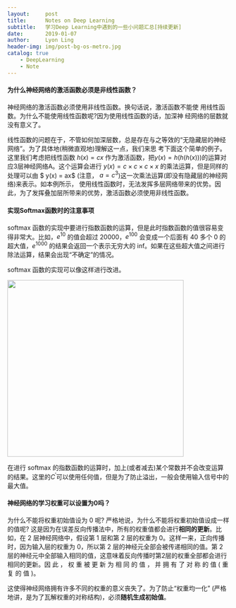 ```yaml
---
layout:     post
title:      Notes on Deep Learning
subtitle:   学习Deep Learning中遇到的一些小问题汇总[持续更新]
date:       2019-01-07
author:     Lyon Ling
header-img: img/post-bg-os-metro.jpg
catalog: true
    - DeepLearning
    - Note
---
```




#### 为什么神经网络的激活函数必须是非线性函数？

神经网络的激活函数必须使用非线性函数。换句话说，激活函数不能使 用线性函数。为什么不能使用线性函数呢?因为使用线性函数的话，加深神 经网络的层数就没有意义了。

线性函数的问题在于，不管如何加深层数，总是存在与之等效的“无隐藏层的神经网络”。为了具体地(稍微直观地)理解这一点，我们来思 考下面这个简单的例子。这里我们考虑把线性函数 $h(x) = cx$ 作为激活函数，把$y(x) = h(h(h(x)))$的运算对应3层神经网络A。这个运算会进行 $y(x) = c × c × c × x$ 的乘法运算，但是同样的处理可以由 $ y(x) = ax$ (注意， $a = c^3$)这一次乘法运算(即没有隐藏层的神经网络)来表示。如本例所示， 使用线性函数时，无法发挥多层网络带来的优势。因此，为了发挥叠加层所带来的优势，激活函数必须使用非线性函数。 

#### 实现Softmax函数时的注意事项

softmax 函数的实现中要进行指数函数的运算，但是此时指数函数的值很容易变得非常大。比如，$e^{10}$ 的值会超过 20000，$e^{100}$ 会变成一个后面有 40 多个 0 的超大值，$e^{1000}$ 的结果会返回一个表示无穷大的 inf。如果在这些超大值之间进行除法运算，结果会出现“不确定”的情况。

softmax 函数的实现可以像这样进行改进。

<img src="https://ws3.sinaimg.cn/large/006tNc79gy1fyya09c0kkj30m40c8dhb.jpg" width="400" />

在进行 softmax 的指数函数的运算时，加上(或者减去)某个常数并不会改变运算的结果。这里的$C^{\prime}$可以使用任何值，但是为了防止溢出，一般会使用输入信号中的最大值。

#### 神经网络的学习权重可以设置为0吗？

为什么不能将权重初始值设为 0 呢? 严格地说，为什么不能将权重初始值设成一样的值呢? 这是因为在误差反向传播法中，所有的权重值都会进行**相同的更新**。比如，在 2 层神经网络中，假设第 1 层和第 2 层的权重为 0。这样一来，正向传播时，因为输入层的权重为 0，所以第 2 层的神经元全部会被传递相同的值。第 2 层的神经元中全部输入相同的值，这意味着反向传播时第2层的权重全部都会进行相同的更新。因 此 ， 权 重 被 更 新 为 相 同 的 值 ， 并 拥 有 了 对 称 的 值 ( 重 复 的 值 )。 

这使得神经网络拥有许多不同的权重的意义丧失了。为了防止“权重均一化” (严格地讲，是为了瓦解权重的对称结构)，必须**随机生成初始值**。 